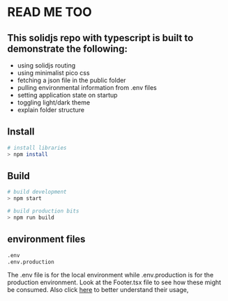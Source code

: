 # READ ME TOO

## This solidjs repo with typescript is built to demonstrate the following:
- using solidjs routing
- using minimalist pico css
- fetching a json file in the public folder
- pulling environmental information from .env files
- setting application state on startup
- toggling light/dark theme
- explain folder structure

## Install
```bash
# install libraries
> npm install
```

## Build
```bash
# build development
> npm start

# build production bits
> npm run build
```

## environment files
```cmd
.env
.env.production
```
The .env file is for the local environment while .env.production is for the production environment. Look at the Footer.tsx file to see how these might be consumed. Also click [here](https://vitejs.dev/guide/env-and-mode.html) to better understand their usage, 
  
